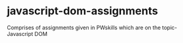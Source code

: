 # javascript-dom-assignments
Comprises of assignments given in PWskills which are on the topic-Javascript DOM
